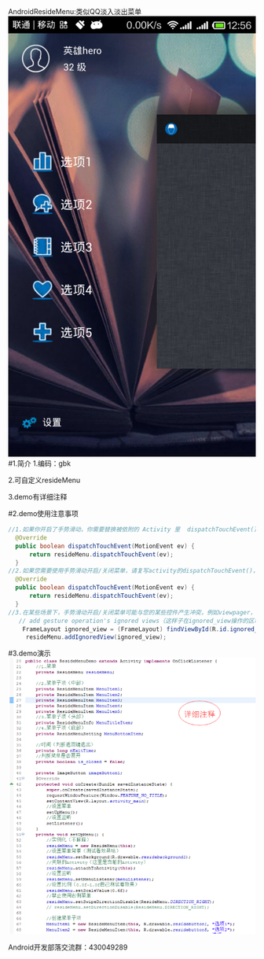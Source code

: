 AndroidResideMenu:类似QQ淡入淡出菜单
<img src="https://github.com/laixiao/AndroidResideMenu/blob/master/doc/menu2.png"></img>
#1.简介
  1.编码：gbk
  
  2.可自定义resideMenu
  
  3.demo有详细注释
  
  
#2.demo使用注意事项
  ```java
  //1.如果你开启了手势滑动，你需要替换被依附的 Activity 里  dispatchTouchEvent()  代码
    @Override
    public boolean dispatchTouchEvent(MotionEvent ev) {
        return resideMenu.dispatchTouchEvent(ev);
    }
  //2.如果您需要使用手势滑动开启/关闭菜单，请复写activity的dispatchTouchEvent()，代码如下
    @Override
    public boolean dispatchTouchEvent(MotionEvent ev) {
        return resideMenu.dispatchTouchEvent(ev);
    }
  //3.在某些场景下，手势滑动开启/关闭菜单可能与您的某些控件产生冲突，例如viewpager，这时您可以把viewpager添加到ignored view.
     // add gesture operation's ignored views（这样子在ignored_view操作的区域就不允许用手势滑动操作菜单.）
      FrameLayout ignored_view = (FrameLayout) findViewById(R.id.ignored_view);
       resideMenu.addIgnoredView(ignored_view);

  
  ```
#3.demo演示
<img src="https://github.com/laixiao/AndroidResideMenu/blob/master/doc/menu1.png"></img>

Android开发部落交流群：430049289

